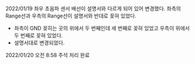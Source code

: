 
2022/01/19 좌우 초음파 센서 배선이 설명서와 다르게 되어 있어 변경했다. 
좌측의 Range선과 우측의 Range선이 설명서와 반대로 꽂혀 있었다.
- 좌측이 GND 꽂히는 곳의 위에서 두 번째인데 세 번째로 꽂혀 있었고 우측이 위에서 두 번째로 꽂혀 있었다. 
- 설명서대로 변경되었다. 

2022/01/20 오전 8:58 
주석 처리 완료
